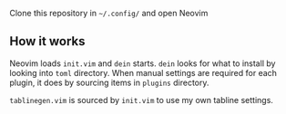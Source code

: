Clone this repository in `~/.config/` and open Neovim

## How it works
Neovim loads `init.vim` and `dein` starts. `dein` looks for what to install by looking into `toml` directory. When manual settings are required for each plugin, it does by sourcing items in `plugins` directory.

`tablinegen.vim` is sourced by `init.vim` to use my own tabline settings.
